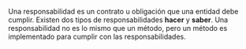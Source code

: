Una responsabilidad es un contrato u obligación que una entidad debe cumplir. Existen dos tipos de responsabilidades **hacer** y **saber**. Una responsabilidad no es lo mismo que un método, pero un método es implementado para cumplir con las responsabilidades.